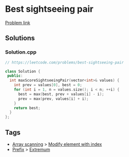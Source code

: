 # Best sightseeing pair

[Problem link](https://leetcode.com/problems/best-sightseeing-pair)

## Solutions


### Solution.cpp
```cpp
// https://leetcode.com/problems/best-sightseeing-pair

class Solution {
 public:
  int maxScoreSightseeingPair(vector<int>& values) {
    int prev = values[0], best = 0;
    for (int i = 1, n = values.size(); i < n; ++i) {
      best = max(best, prev + values[i] - i);
      prev = max(prev, values[i] + i);
    }
    return best;
  }
};
```
## Tags

* [Array scanning](/Collections/array-scanning.md#array-scanning) > [Modify element with index](/Collections/array-scanning.md#modify-element-with-index)
* [Prefix](/Collections/prefix.md#prefix) > [Extremum](/Collections/prefix.md#extremum)
